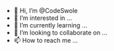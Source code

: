 - 👋 Hi, I’m @CodeSwole
- 👀 I’m interested in ...
- 🌱 I’m currently learning ...
- 💞️ I’m looking to collaborate on ...
- 📫 How to reach me ...

<!---
CodeSwole/CodeSwole is a ✨ special ✨ repository because its `README.md` (this file) appears on your GitHub profile.
You can click the Preview link to take a look at your changes.
--->
